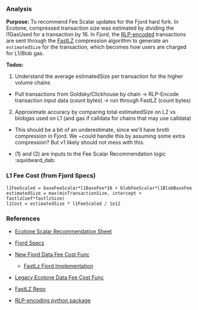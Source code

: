 ### Analysis
**Purpose:** To recommend Fee Scalar updates for the Fjord hard fork. In Ecotone, compressed transaction size was estimated by dividing the l1GasUsed for a transaction by 16. In Fjord, the [RLP-encoded](https://ethereum.org/en/developers/docs/data-structures-and-encoding/rlp/) transactions are sent through the [FastLZ](https://github.com/ariya/FastLZ) compression algorithm to generate an `estimatedSize` for the transaction, which becomes how users are charged for L1/Blob gas.

**Todos:**
1. Understand the average estimatedSize per transaction for the higher volume chains
  - Pull transactions from Goldsky/Clickhouse by chain -> RLP-Encode transaction input data (count bytes) -> run through FastLZ (count bytes)
2. Approximate accuracy by comparing total estimatedSize on L2 vs blobgas used on L1 (and gas if calldata for chains that may use calldata)
  - This should be a bit of an underestimate, since we'll have brotli compression in Fjord. We ~could handle this by assuming some extra compression? But v1 likely should not mess with this.

- (1) and (2) are inputs to the Fee Scalar Recommendation logic :squidward_dab:

### L1 Fee Cost (from Fjord Specs)
```
l1FeeScaled = baseFeeScalar*l1BaseFee*16 + blobFeeScalar*l1BlobBaseFee
estimatedSize = max(minTransactionSize, intercept + fastlzCoef*fastlzSize)
l1Cost = estimatedSize * l1FeeScaled / 1e12
```

### References
- [Ecotone Scalar Recommendation Sheet](https://docs.optimism.io/builders/chain-operators/management/blobs#determine-scalar-values-for-using-blobs)

- [Fjord Specs](https://github.com/ethereum-optimism/specs/blob/main/specs/fjord/exec-engine.md#fjord-l1-cost-fee-changes-fastlz-estimator)

- [New Fjord Data Fee Cost Func](https://github.com/ethereum-optimism/op-geth/blob/966c43537e49f7936bb57a426079fb0da9baf03b/core/types/rollup_cost.go#L356)
    - [FastLz Fjord Implementation](https://github.com/ethereum-optimism/op-geth/blob/966c43537e49f7936bb57a426079fb0da9baf03b/core/types/rollup_cost.go#L399)

- [Legacy Ecotone Data Fee Cost Func](https://github.com/ethereum-optimism/op-geth/blob/966c43537e49f7936bb57a426079fb0da9baf03b/core/types/rollup_cost.go#L214)

- [FastLZ Repo](https://github.com/ariya/FastLZ)

- [RLP-encoding python package](https://pypi.org/project/rlp/)
